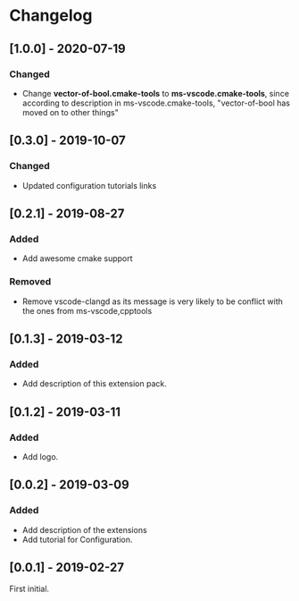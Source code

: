 <!-- Check [Keep a Changelog](http://keepachangelog.com/) for recommendations on how to structure this file. -->

# Changelog


## [1.0.0] - 2020-07-19

### Changed

- Change **vector-of-bool.cmake-tools** to **ms-vscode.cmake-tools**, since according to description in ms-vscode.cmake-tools, "vector-of-bool has moved on to other things"

## [0.3.0] - 2019-10-07

### Changed

- Updated configuration tutorials links

## [0.2.1] - 2019-08-27

### Added

- Add awesome cmake support

### Removed

- Remove vscode-clangd as its message is very likely to be conflict with the
  ones from ms-vscode,cpptools

## [0.1.3] - 2019-03-12

### Added

- Add description of this extension pack.

## [0.1.2] - 2019-03-11

### Added

- Add logo.

## [0.0.2] - 2019-03-09

### Added

- Add description of the extensions
- Add tutorial for Configuration.

## [0.0.1] - 2019-02-27

First initial.